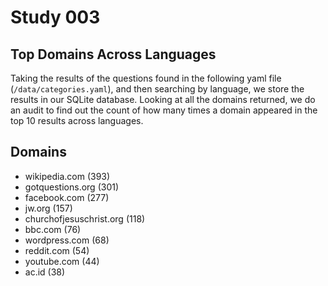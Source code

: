 # Study 003

## Top Domains Across Languages

Taking the results of the questions found in the following yaml file (`/data/categories.yaml`), and then searching by language, we store the results in our SQLite database. Looking at all the domains returned, we do an audit to find out the count of how many times a domain appeared in the top 10 results across languages.

## Domains
- wikipedia.com (393)
- gotquestions.org (301)
- facebook.com (277)
- jw.org (157)
- churchofjesuschrist.org (118)
- bbc.com (76)
- wordpress.com (68)
- reddit.com (54)
- youtube.com (44)
- ac.id (38)

